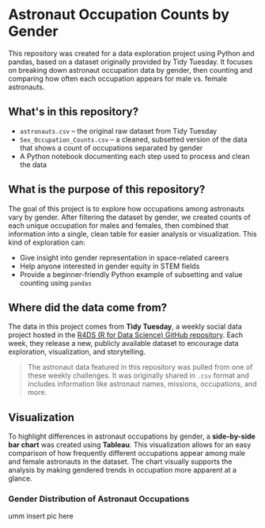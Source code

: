 # Astronaut Occupation Counts by Gender
This repository was created for a data exploration project using Python and pandas, based on a dataset originally provided by Tidy Tuesday. It focuses on breaking down astronaut occupation data by gender, then counting and comparing how often each occupation appears for male vs. female astronauts.

## What's in this repository?
* `astronauts.csv` – the original raw dataset from Tidy Tuesday
* `Sex_Occupation_Counts.csv` – a cleaned, subsetted version of the data that shows a count of occupations separated by gender
* A Python notebook documenting each step used to process and clean the data

## What is the purpose of this repository?
The goal of this project is to explore how occupations among astronauts vary by gender. After filtering the dataset by gender, we created counts of each unique occupation for males and females, then combined that information into a single, clean table for easier analysis or visualization.
This kind of exploration can:
* Give insight into gender representation in space-related careers
* Help anyone interested in gender equity in STEM fields
* Provide a beginner-friendly Python example of subsetting and value counting using `pandas`

## Where did the data come from?
The data in this project comes from **Tidy Tuesday**, a weekly social data project hosted in the [R4DS (R for Data Science) GitHub repository](https://github.com/rfordatascience/tidytuesday). Each week, they release a new, publicly available dataset to encourage data exploration, visualization, and storytelling.
>The astronaut data featured in this repository was pulled from one of these weekly challenges. It was originally shared in `.csv` format and includes information like astronaut names, missions, occupations, and more.

## Visualization
To highlight differences in astronaut occupations by gender, a **side-by-side bar chart** was created using **Tableau**. This visualization allows for an easy comparison of how frequently different occupations appear among male and female astronauts in the dataset.
The chart visually supports the analysis by making gendered trends in occupation more apparent at a glance.
### Gender Distribution of Astronaut Occupations
umm insert pic here
